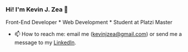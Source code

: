 ### Hi! I'm Kevin J. Zea  👋

 Front-End Developer * Web Development * Student at Platzi Master 


- 📫 How to reach me: email me (kevinjzea@gmail.com) or send me a message to my [LinkedIn](https://linkedin.com/in/kevinjzea/).


<!--
**KevinJZea/KevinJZea** is a ✨ _special_ ✨ repository because its `README.md` (this file) appears on your GitHub profile.

Here are some ideas to get you started:

- 🔭 I’m currently working on ...
- 🌱 I’m currently learning ...
- 👯 I’m looking to collaborate on ...
- 🤔 I’m looking for help with ...
- 💬 Ask me about ...
- 🔭 I’m currently working on ...
- 📫 How to reach me: ...
- 😄 Pronouns: ...
- ⚡ Fun fact: ...
-->
